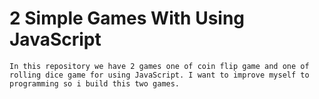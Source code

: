# 2 Simple Games With Using JavaScript

```
In this repository we have 2 games one of coin flip game and one of rolling dice game for using JavaScript. I want to improve myself to programming so i build this two games.
```
